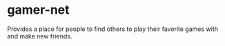 # gamer-net
Provides a place for people to find others to play their favorite games with and make new friends.
